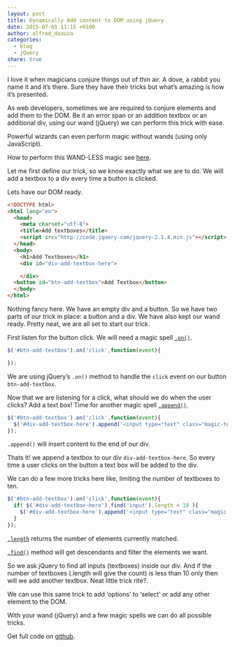 ```yaml
---
layout: post
title: Dynamically Add content to DOM using jQuery
date: 2015-07-01 11:15 +0100
author: alfred_dsouza
categories:
  - blog
  - jQuery
share: true
---
```


I love it when magicians conjure things out of thin air. A dove, a rabbit you name it and it’s there. Sure they have their tricks but what’s amazing is how it’s presented.

As web developers, sometimes we are required to conjure elements and add them to the DOM. Be it  an error span or an addition textbox or an additional div, using our wand (jQuery) we can perform this trick with ease.

Powerful wizards can even perform magic without wands (using only JavaScript).

How to perform this WAND-LESS magic see [here](https://dsouzaalf.red/blog/javascript/dynamically-add-content-to-dom-using-javascript/ "Dynamically Add content to DOM using JavaScript").

Let me  first define our trick, so we know exactly what we are to do. We will add a textbox to a div every time a button is clicked.

Lets have our DOM ready.

```html
<!DOCTYPE html>
<html lang="en">
  <head>
    <meta charset="utf-8">
    <title>Add textboxes</title>
    <script src="http://code.jquery.com/jquery-2.1.4.min.js"></script>
  </head>
  <body>
    <h1>Add Textboxes</h1>
    <div id="div-add-textbox-here">

    </div>
  <button id="btn-add-textbox">Add Textbox</button>
  </body>
</html>
```

Nothing fancy here. We have an empty div and a button. So we have two parts of our trick in place: a button and a div. We have also kept our wand ready. Pretty neat, we are all set to start our trick.

First listen for the button click. We will need a magic spell [`.on()`](https://api.jquery.com/on/ "jQuery .on documentation").

```javascript
$('#btn-add-textbox').on('click',function(event){

});
```

We are using jQuery’s `.on()` method to handle the `click` event on our button `btn-add-textbox`.

Now that we are listening for a click, what should we do when the user clicks? Add a text box! Time for another magic spell [`.append()`](https://api.jquery.com/append/ "jQuery .append documentation").

```javascript
$('#btn-add-textbox').on('click',function(event){
  $('#div-add-textbox-here').append('<input type="text" class="magic-text-box" />');
});
```

`.append()` will insert content to the end of our div.

Thats it! we append a textbox to our div `div-add-textbox-here`. So every time a user clicks on the button a text box will be added to the div.

We can do a few more tricks here like, limiting the number of textboxes to ten.

```javascript
$('#btn-add-textbox').on('click',function(event){
  if( $('#div-add-textbox-here').find('input').length < 10 ){
    $('#div-add-textbox-here').append('<input type="text" class="magic-text-box" />');
  }
});
```

[`.length`](https://api.jquery.com/length/ "jQuery .length documentation") returns the number of elements currently matched.

[`.find()`](https://api.jquery.com/find/ "jQuery .find documentation") method will get descendants and filter the elements we want.

So we ask jQuery to find all inputs (textboxes) inside our div. And if the number of textboxes (.length will give the count) is less than 10 only then will we add another textbox. Neat little trick rite?.

We can use this same trick to add ‘options’ to ‘select’ or add any other element to the DOM.

With your wand (jQuery) and a few magic spells we can do all possible tricks.

Get full code on [github](https://github.com/dsouzaalfred/blogdemos/blob/master/add_element/jQuery.html "Github link").
